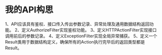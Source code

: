 # 我的API构思
1、API应该具有鉴权、接口传入传出参数记录、异常处理及通用数据结构返回功能。
2、定义AuthorizeFilter实现鉴权功能。
3、定义HTTPActionFilter实现接口调用前后的参数记录。
4、定义ExceptionFilter实现全局异常捕获。
5、定义一个Result类用于数据结构定义，确保所有的Action执行完毕后的返回类型都是Result。
